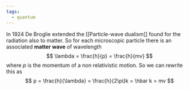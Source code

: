 ```yaml
---
tags:
  - quantum
---
```

In 1924 De Broglie extended the [[Particle-wave dualism]] found for the radiation also to matter. So for each microscopic particle there is an associated **matter wave** of wavelength
$$
\lambda = \frac{h}{p} = \frac{h}{mv}
$$
where $p$ is the momentum of a non relativistic motion. So we can rewrite this as
$$
p = \frac{h}{\lambda} = \frac{h}{2\pi}k = \hbar k = mv
$$

